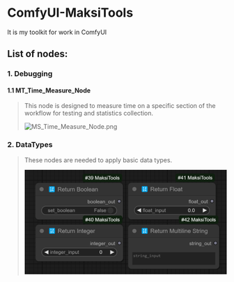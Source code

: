 # ComfyUI-MaksiTools
It is my toolkit for work in ComfyUI

## List of nodes:
### 1. Debugging 
#### 1.1 MT_Time_Measure_Node
> This node is designed to measure time on a specific section of the workflow for testing and statistics collection.
> 
> ![MS_Time_Measure_Node.png](images/MS_Time_Measure_Node.png)

### 2. DataTypes
> These nodes are needed to apply basic data types.
> 
> ![DataTypes.png](images/DataTypes.png)

